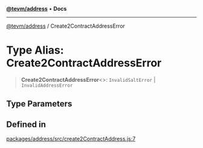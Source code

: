 [**@tevm/address**](../README.md) • **Docs**

***

[@tevm/address](../globals.md) / Create2ContractAddressError

# Type Alias: Create2ContractAddressError

> **Create2ContractAddressError**\<\>: `InvalidSaltError` \| `InvalidAddressError`

## Type Parameters

## Defined in

[packages/address/src/create2ContractAddress.js:7](https://github.com/evmts/tevm-monorepo/blob/main/packages/address/src/create2ContractAddress.js#L7)
